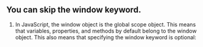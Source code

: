 ## You can skip the window keyword.

1. In JavaScript, the window object is the global scope object. This means that variables, properties, and methods by default belong to the window object. This also means that specifying the window keyword is optional:
